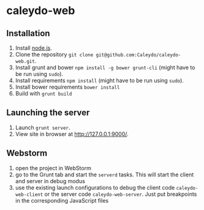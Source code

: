 # caleydo-web

## Installation

1. Install [node.js](http://www.nodejs.org).
2. Clone the repository ```git clone git@github.com:Caleydo/caleydo-web.git```.
3. Install grunt and bower ```npm install -g bower grunt-cli``` (might have to be run using ```sudo```).
4. Install requirements ```npm install``` (might have to be run using ```sudo```).
5. Install bower requirements ```bower install```
6. Build with ```grunt build```

## Launching the server

1. Launch ```grunt server```.
2. View site in browser at http://127.0.0.1:9000/.


## Webstorm 

1. open the project in WebStorm
2. go to the Grunt tab and start the ```serverd``` tasks. This will start the client and server in debug modus
3. use the existing launch configurations to debug the client code ```caleydo-web-client``` or the server code ```caleydo-web-server```. Just put breakpoints in the corresponding JavaScript files

